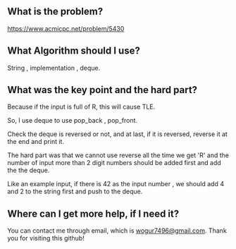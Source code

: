 ## What is the problem?

<https://www.acmicpc.net/problem/5430>

## What Algorithm should I use?

String  , implementation , deque.

## What was the key point and the hard part?

Because if the input is full of R, this will cause TLE.

So, I use deque to use pop_back , pop_front.

Check the deque is reversed or not, and at last, if it is reversed, reverse it at the end and print it.

The hard part was that we cannot use reverse all the time we get 'R' and the number of input more than 2 digit numbers should be added first and 
add the the deque.

Like an example input, if there is 42 as the input number , we should add 4 and 2 to the string first and push to the deque.

## Where can I get more help, if I need it?

You can contact me through email, which is wogur7496@gmail.com.
Thank you for visiting this github!

